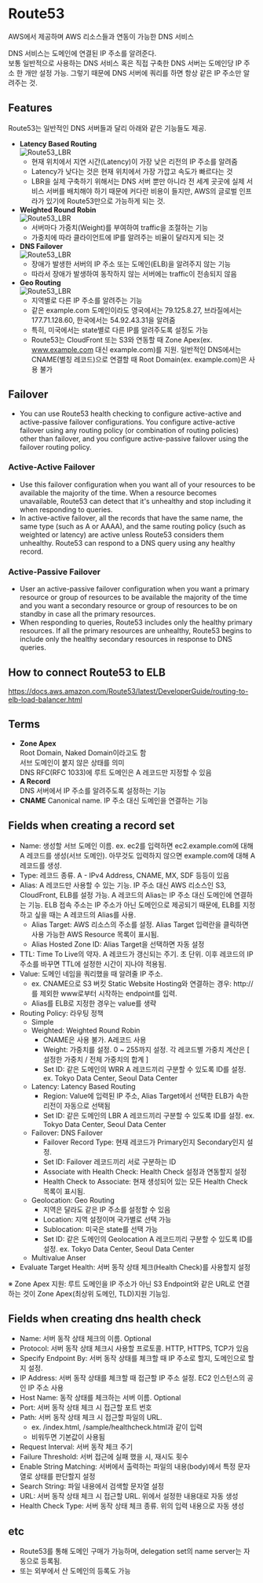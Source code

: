 Route53
===

AWS에서 제공하며 AWS 리소스들과 연동이 가능한 DNS 서비스  

DNS 서비스는 도메인에 연결된 IP 주소를 알려준다.  
보통 일반적으로 사용하는 DNS 서비스 혹은 직접 구축한 DNS 서버는 도메인당 IP 주소 한 개만 설정 가능. 그렇기 때문에 DNS 서버에 쿼리를 하면 항상 같은 IP 주소만 알려주는 것.  

## Features
Route53는 일반적인 DNS 서버들과 달리 아래와 같은 기능들도 제공.
* __Latency Based Routing__  
![Route53_LBR](./images/route53_LBR.png)
    * 현재 위치에서 지연 시간(Latency)이 가장 낮은 리전의 IP 주소를 알려줌
    * Latency가 낮다는 것은 현재 위치에서 가장 가깝고 속도가 빠르다는 것
    * LBR을 실제 구축하기 위해서는 DNS 서버 뿐만 아니라 전 세계 곳곳에 실제 서비스 서버를 배치해야 하기 때문에 커다란 비용이 들지만, AWS의 글로벌 인프라가 있기에 Route53만으로 가능하게 되는 것.
* __Weighted Round Robin__  
![Route53_LBR](./images/route53_WRR.png)
    * 서버마다 가중치(Weight)를 부여하여 traffic을 조절하는 기능
    * 가중치에 따라 클라이언트에 IP를 알려주는 비율이 달라지게 되는 것
* __DNS Failover__  
![Route53_LBR](./images/route53_failover.png)
    * 장애가 발생한 서버의 IP 주소 또는 도메인(ELB)을 알려주지 않는 기능
    * 따라서 장애가 발생하여 동작하지 않는 서버에는 traffic이 전송되지 않음
* __Geo Routing__  
![Route53_LBR](./images/route53_geo_routing.png)
    * 지역별로 다른 IP 주소를 알려주는 기능
    * 같은 example.com 도메인이라도 영국에서는 79.125.8.27, 브라질에서는 177.71.128.60, 한국에서는 54.92.43.31을 알려줌
    * 특히, 미국에서는 state별로 다른 IP를 알려주도록 설정도 가능
    * Route53는 CloudFront 또는 S3와 연동할 때 Zone Apex(ex. www.example.com 대신 example.com)를 지원. 일반적인 DNS에서는 CNAME(별칭 레코드)으로 연결할 때 Root Domain(ex. example.com)은 사용 불가

## Failover
- You can use Route53 health checking to configure active-active and active-passive failover configurations. You configure active-active failover using any routing policy (or combination of routing policies) other than failover, and you configure active-passive failover using the failover routing policy.
### Active-Active Failover
- Use this failover configuration when you want all of your resources to be available the majority of the time. When a resource becomes unavailable, Route53 can detect that it's unhealthy and stop including it when responding to queries.
- In active-active failover, all the records that have the same name, the same type (such as A or AAAA), and the same routing policy (such as weighted or latency) are active unless Route53 considers them unhealthy. Route53 can respond to a DNS query using any healthy record.
### Active-Passive Failover
- User an active-passive failover configuration when you want a primary resource or group of resources to be available the majority of the time and you want a secondary resource or group of resources to be on standby in case all the primary resources.
- When responding to queries, Route53 includes only the healthy primary resources. If all the primary resources are unhealthy, Route53 begins to include only the healthy secondary resources in response to DNS queries.


## How to connect Route53 to ELB
https://docs.aws.amazon.com/Route53/latest/DeveloperGuide/routing-to-elb-load-balancer.html  

## Terms
* __Zone Apex__  
    Root Domain, Naked Domain이라고도 함  
    서브 도메인이 붙지 않은 상태를 의미  
    DNS RFC(RFC 1033)에 루트 도메인은 A 레코드만 지정할 수 있음  
* __A Record__  
    DNS 서버에서 IP 주소를 알려주도록 설정하는 기능
* __CNAME__
    Canonical name. IP 주소 대신 도메인을 연결하는 기능

## Fields when creating a record set
* Name: 생성할 서브 도메인 이름. ex. ec2를 입력하면 ec2.example.com에 대해 A 레코드를 생성(서브 도메인). 아무것도 입력하지 않으면 example.com에 대해 A 레코드를 생성.
* Type: 레코드 종류. A - IPv4 Address, CNAME, MX, SDF 등등이 있음
* Alias: A 레코드만 사용할 수 있는 기능. IP 주소 대신 AWS 리소스인 S3, CloudFront, ELB를 설정 가능. A 레코드의 Alias는 IP 주소 대신 도메인에 연결하는 기능. ELB 접속 주소는 IP 주소가 아닌 도메인으로 제공되기 때문에, ELB를 지정하고 싶을 때는 A 레코드의 Alias를 사용.
    * Alias Target: AWS 리소스의 주소를 설정. Alias Target 입력란을 클릭하면 사용 가능한 AWS Resource 목록이 표시됨. 
    * Alias Hosted Zone ID: Alias Target을 선택하면 자동 설정
* TTL: Time To Live의 약자. A 레코드가 갱신되는 주기. 초 단위. 이후 레코드의 IP 주소를 바꾸면 TTL에 설정한 시간이 지나야 적용됨.
* Value: 도메인 네임을 쿼리했을 때 알려줄 IP 주소.
    * ex. CNAME으로 S3 버킷 Static Website Hosting와 연결하는 경우: http://를 제외한 www로부터 시작하는 endpoint를 입력.
    * Alias를 ELB로 지정한 경우는 value를 생략
* Routing Policy: 라우팅 정책
    * Simple
    * Weighted: Weighted Round Robin
        * CNAME은 사용 불가. A레코드 사용
        * Weight: 가중치를 설정. 0 ~ 255까지 설정. 각 레코드별 가중치 계산은 [ 설정한 가중치 / 전체 가중치의 합계 ]
        * Set ID: 같은 도메인의 WRR A 레코드끼리 구분할 수 있도록 ID를 설정. ex. Tokyo Data Center, Seoul Data Center
    * Latency: Latency Based Routing
        * Region: Value에 입력된 IP 주소, Alias Target에서 선택한 ELB가 속한 리전이 자동으로 선택됨
        * Set ID: 같은 도메인의 LBR A 레코드끼리 구분할 수 있도록 ID를 설정. ex. Tokyo Data Center, Seoul Data Center
    * Failover: DNS Failover
        * Failover Record Type: 현재 레코드가 Primary인지 Secondary인지 설정.
        * Set ID: Failover 레코드끼리 서로 구분하는 ID
        * Associate with Health Check: Health Check 설정과 연동할지 설정
        * Health Check to Associate: 현재 생성되어 있는 모든 Health Check 목록이 표시됨.
    * Geolocation: Geo Routing
        * 지역은 달라도 같은 IP 주소를 설정할 수 있음
        * Location: 지역 설정이며 국가별로 선택 가능
        * Sublocation: 미국은 state를 선택 가능
        * Set ID: 같은 도메인의 Geolocation A 레코드끼리 구분할 수 있도록 ID를 설정. ex. Tokyo Data Center, Seoul Data Center
    * Multivalue Anser
* Evaluate Target Health: 서버 동작 상태 체크(Health Check)를 사용할지 설정

※ Zone Apex 지원: 루트 도메인을 IP 주소가 아닌 S3 Endpoint와 같은 URL로 연결하는 것이 Zone Apex(최상위 도메인, TLD)지원 기능임.

## Fields when creating dns health check
* Name: 서버 동작 상태 체크의 이름. Optional
* Protocol: 서버 동작 상태 체크시 사용할 프로토콜. HTTP, HTTPS, TCP가 있음
* Specify Endpoint By: 서버 동작 상태를 체크할 때 IP 주소로 할지, 도메인으로 할지 설정.
* IP Address: 서버 동작 상태를 체크할 때 접근할 IP 주소 설정. EC2 인스턴스의 공인 IP 주소 사용
* Host Name: 동작 상태를 체크하는 서버 이름. Optional
* Port: 서버 동작 상태 체크 시 접근할 포트 번호
* Path: 서버 동작 상태 체크 시 접근할 파일의 URL.
    * ex. /index.html, /sample/healthcheck.html과 같이 입력
    * 비워두면 기본값이 사용됨
* Request Interval: 서버 동작 체크 주기
* Failure Threshold: 서버 접근에 실패 했을 시, 재시도 횟수
* Enable String Matching: 서버에서 출력하는 파일의 내용(body)에서 특정 문자열로 상태를 판단할지 설정
* Search String: 파일 내용에서 검색할 문자열 설정
* URL: 서버 동작 상태 체크 시 접근할 URL. 위에서 설정한 내용대로 자동 생성
* Health Check Type: 서버 동작 상태 체크 종류. 위의 입력 내용으로 자동 생성

## etc
* Route53를 통해 도메인 구매가 가능하며, delegation set의 name server는 자동으로 등록됨.
* 또는 외부에서 산 도메인의 등록도 가능

